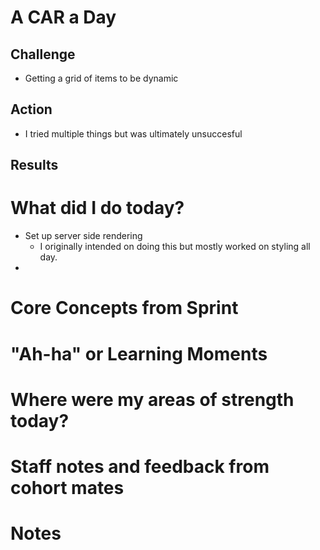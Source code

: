 # A CAR a Day

## Challenge
- Getting a grid of items to be dynamic

## Action
- I tried multiple things but was ultimately unsuccesful

## Results



# What did I do today?
- Set up server side rendering
  - I originally intended on doing this but mostly worked on styling all day.
-



# Core Concepts from Sprint



# "Ah-ha" or Learning Moments



# Where were my areas of strength today?



# Staff notes and feedback from cohort mates



# Notes